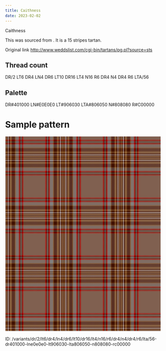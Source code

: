 ```yaml
---
title: Caithness
date: 2023-02-02
---
```

Caithness

This was sourced from <no value>.  It is a 15 stripes tartan.

Original link http://www.weddslist.com/cgi-bin/tartans/pg.pl?source=sts

## Thread count
DR/2 LT6 DR4 LN4 DR6 LT10 DR16 LT4 N16 R6 DR4 N4 DR4 R6 LTA/56

## Palette
DR#401000 LN#E0E0E0 LT#906030 LTA#806050 N#808080 R#C00000

# Sample pattern

![Tartan detail](tartan.png "DR/2 LT6 DR4 LN4 DR6 LT10 DR16 LT4 N16 R6 DR4 N4 DR4 R6 LTA/56 tartan")

ID: /variants/dr/2/lt6/dr4/ln4/dr6/lt10/dr16/lt4/n16/r6/dr4/n4/dr4/r6/lta/56-dr401000-lne0e0e0-lt906030-lta806050-n808080-rc00000
